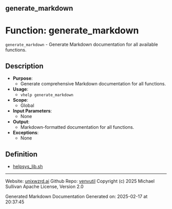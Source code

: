 ## generate_markdown
# Function: generate_markdown
 `generate_markdown` - Generate Markdown documentation for all available functions.
## Description
- **Purpose**:
  - Generate comprehensive Markdown documentation for all functions.
- **Usage**: 
  - `vhelp generate_markdown`
- **Scope**:
  - Global
- **Input Parameters**: 
  - None
- **Output**: 
  - Markdown-formatted documentation for all functions.
- **Exceptions**: 
  - None

## Definition 

* [helpsys_lib.sh](../helpsys_lib_sh.md)
---

Website: [unixwzrd.ai](https://unixwzrd.ai)
Github Repo: [venvutil](https://github.com/unixwzrd/venvutil)
Copyright (c) 2025 Michael Sullivan
Apache License, Version 2.0

Generated Markdown Documentation
Generated on: 2025-02-17 at 20:37:45
